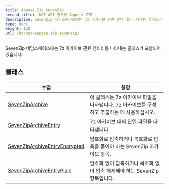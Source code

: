 ```yaml
---
title: Aspose.Zip.SevenZip
second_title: .NET API 참조용 Aspose.ZIP
description: SevenZip 네임스페이스에는 7z 아카이브 관련 엔티티를 나타내는 클래스가 포함되어 있습니다.
type: docs
weight: 120
url: /ko/net/aspose.zip.sevenzip/
---
```

SevenZip 네임스페이스에는 7z 아카이브 관련 엔티티를 나타내는 클래스가 포함되어 있습니다.

## 클래스

| 수업 | 설명 |
| --- | --- |
| [SevenZipArchive](./sevenziparchive/) | 이 클래스는 7z 아카이브 파일을 나타냅니다. 7z 아카이브를 구성하고 추출하는 데 사용하십시오. |
| [SevenZipArchiveEntry](./sevenziparchiveentry/) | 7z 아카이브 내의 단일 파일을 나타냅니다. |
| [SevenZipArchiveEntryEncrypted](./sevenziparchiveentryencrypted/) | 암호화로 압축하거나 복호화로 압축을 풀어야 하는 SevenZip 아카이브 항목. |
| [SevenZipArchiveEntryPlain](./sevenziparchiveentryplain/) | 암호화 없이 압축하거나 복호화 없이 압축 해제해야 하는 SevenZip 항목입니다. |


